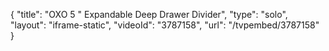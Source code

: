 {
    "title": "OXO 5 \" Expandable Deep Drawer Divider",
    "type": "solo",
    "layout": "iframe-static",
    "videoId": "3787158",
    "url": "\/tvpembed\/3787158"
}